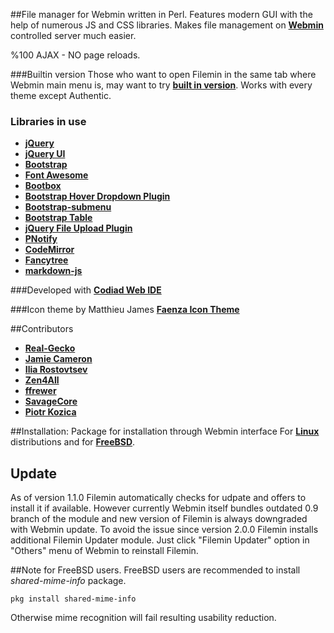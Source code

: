 ##File manager for Webmin written in Perl.
Features modern GUI with the help of numerous JS and CSS libraries. Makes file management on [**Webmin**](https://github.com/webmin/webmin) controlled server much easier.

%100 AJAX - NO page reloads.

###Builtin version
Those who want to open Filemin in the same tab where Webmin main menu is, may want to try [**built in version**](https://github.com/Real-Gecko/filemin/raw/master/distrib/filemin-2.1.0.linux.builtin.wbm.gz).
Works with every theme except Authentic.

### Libraries in use
* [**jQuery**](https://github.com/jquery/jquery)
* [**jQuery UI**](https://github.com/jquery/jquery-ui)
* [**Bootstrap**](https://github.com/twbs/bootstrap)
* [**Font Awesome**](https://github.com/FortAwesome/Font-Awesome)
* [**Bootbox**](https://github.com/makeusabrew/bootbox)
* [**Bootstrap Hover Dropdown Plugin**](https://github.com/CWSpear/bootstrap-hover-dropdown)
* [**Bootstrap-submenu**](https://github.com/vsn4ik/bootstrap-submenu)
* [**Bootstrap Table**](https://github.com/wenzhixin/bootstrap-table)
* [**jQuery File Upload Plugin**](https://github.com/blueimp/jQuery-File-Upload)
* [**PNotify**](https://github.com/sciactive/pnotify)
* [**CodeMirror**](https://github.com/codemirror/CodeMirror)
* [**Fancytree**](https://github.com/mar10/fancytree)
* [**markdown-js**](https://github.com/evilstreak/markdown-js)

###Developed with
[**Codiad Web IDE**](https://github.com/Codiad/Codiad)

###Icon theme by Matthieu James
[**Faenza Icon Theme**](https://code.google.com/archive/p/faenza-icon-theme)

##Contributors
* [**Real-Gecko**](https://github.com/Real-Gecko)
* [**Jamie Cameron**](https://github.com/jcameron)
* [**Ilia Rostovtsev**](https://github.com/qooob)
* [**Zen4All**](https://github.com/Zen4All)
* [**ffrewer**](https://github.com/ffrewer)
* [**SavageCore**](https://github.com/SavageCore)
* [**Piotr Kozica**](https://github.com/vipkoza)

##Installation:
Package for installation through Webmin interface
For [**Linux**](https://github.com/Real-Gecko/filemin/raw/master/distrib/filemin-2.1.0.linux.wbm.gz) distributions and for [**FreeBSD**](https://github.com/Real-Gecko/filemin/raw/master/distrib/filemin-2.1.0.freebsd.wbm.gz).

## Update
As of version 1.1.0 Filemin automatically checks for udpate and offers to install it if available.
However currently Webmin itself bundles outdated 0.9 branch of the module and new version of Filemin is always downgraded with Webmin update.
To avoid the issue since version 2.0.0 Filemin installs additional Filemin Updater module. Just click "Filemin Updater" option in "Others" menu of Webmin to reinstall Filemin.

##Note for FreeBSD users.
FreeBSD users are recommended to install _shared-mime-info_ package.

`pkg install shared-mime-info`

Otherwise mime recognition will fail resulting usability reduction.
